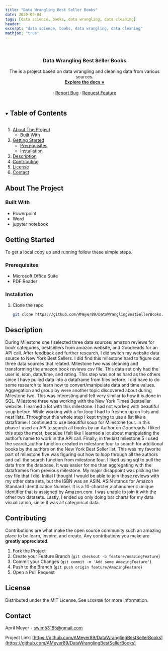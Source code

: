 ```yaml
---
title: "Data Wrangling Best Seller Books"
date: 2020-08-04
tags: [data science, books, data wrangling, data cleaning]
header:
excerpt: "data science, books, data wrangling, data cleaning"
mathjax: "true"
---
```


<!--
*** To avoid retyping too much info. Do a search and replace for the following:
*** AMeyer89, DataWranglingBestSellerBooks, twitter_handle, swim53185@gmail.com, Data Science Impact On Football, A presentation on how data science has impacted fantasy football. 
-->



<br />
<p align="center">
  <a href="https://github.com/AMeyer89/DataWranglingBestSellerBooks">
  </a>

  <h3 align="center">Data Wrangling Best Seller Books</h3>

  <p align="center">
	The is a project based on data wrangling and cleaning data from various sources. 
    <br />
    <a href="https://github.com/AMeyer89/DataWranglingBestSellerBooks"><strong>Explore the docs »</strong></a>
    <br />
    <br />
    ·
    <a href="https://github.com/AMeyer89/DataWranglingBestSellerBooks/issues">Report Bug</a>
    ·
    <a href="https://github.com/AMeyer89/DataWranglingBestSellerBooks/issues">Request Feature</a>
  </p>
</p>



<!-- TABLE OF CONTENTS -->
<details open="open">
  <summary><h2 style="display: inline-block">Table of Contents</h2></summary>
  <ol>
    <li>
      <a href="#about-the-project">About The Project</a>
      <ul>
        <li><a href="#built-with">Built With</a></li>
      </ul>
    </li>
    <li>
      <a href="#getting-started">Getting Started</a>
      <ul>
        <li><a href="#prerequisites">Prerequisites</a></li>
        <li><a href="#installation">Installation</a></li>
      </ul>
    </li>
    <li><a href="#usage">Description</a></li>
    <li><a href="#contributing">Contributing</a></li>
    <li><a href="#license">License</a></li>
    <li><a href="#contact">Contact</a></li>
  </ol>
</details>



<!-- ABOUT THE PROJECT -->
## About The Project

### Built With

* Powerpoint
* Word
* jupyter notebook



<!-- GETTING STARTED -->
## Getting Started

To get a local copy up and running follow these simple steps.

### Prerequisites

* Microsoft Office Suite
* PDF Reader

### Installation

1. Clone the repo
   ```sh
   git clone https://github.com/AMeyer89/DataWranglingBestSellerBooks.git
   ```



<!-- USAGE EXAMPLES -->
## Description


During Milestone one I selected three data sources: amazon reviews for book categories, bestsellers from amazon website, and Goodreads for an API call. After feedback and further research, I did switch my website data source to New York Best Sellers. I did find this milestone hard to figure out three data sources that related. Milestone two was cleaning and transforming the amazon book reviews csv file. This data set only had the user id, isbn, date/time, and rating. This step was not as hard as the others since I have pulled data into a dataframe from files before. I did have to do some research to learn how to convert/manipulate data and time values. Aggregation and group by were another topic discovered about during Milestone two. This was interesting and felt very similar to how it is done in SQL. 
Milestone three was working with the New York Times Bestseller website. I learned a lot with this milestone. I had not worked with beautiful soup before. While working with a for loop I had to freshen up on lists and nest lists. Throughout this whole step I kept trying to use a list like a dataframe. I continued to use beautiful soup for Milestone four. In this phase I used an API to search all books by an Author on Goodreads. I liked this step the most, because I felt like I learned a lot about manipulating the author’s name to work in the API call. 
Finally, in the last milestone 5 I used the search_author function created in milestone four to search for additional books by the authors on the New York Best Seller list. This was my favorite part of milestone five was figuring out how to loop through all the authors and call the search function from milestone four. I liked using sql to pull the data from the database. It was easier for me than aggregating with the dataframes from previous milestone. My major disappoint was picking the csv file that I did. Initial I thought I would be able to join those reviews with my other data sets, but the ISBN was an ASIN. ASIN stands for Amazon Standard Identification Number. It is a 10-charcter alphanumeric unique identifier that is assigned by Amazon.com. I was unable to join it with the other two datasets. Lastly, I ended up only doing bar charts for my data visualization, since it was all categorical data. 


<!-- CONTRIBUTING -->
## Contributing

Contributions are what make the open source community such an amazing place to be learn, inspire, and create. Any contributions you make are **greatly appreciated**.

1. Fork the Project
2. Create your Feature Branch (`git checkout -b feature/AmazingFeature`)
3. Commit your Changes (`git commit -m 'Add some AmazingFeature'`)
4. Push to the Branch (`git push origin feature/AmazingFeature`)
5. Open a Pull Request



<!-- LICENSE -->
## License

Distributed under the MIT License. See `LICENSE` for more information.



<!-- CONTACT -->
## Contact

April Meyer - swim53185@gmail.com

Project Link: [https://github.com/AMeyer89/DataWranglingBestSellerBooks](https://github.com/AMeyer89/DataWranglingBestSellerBooks)








<!-- MARKDOWN LINKS & IMAGES -->
<!-- https://www.markdownguide.org/basic-syntax/#reference-style-links -->
[contributors-shield]: https://img.shields.io/github/contributors/AMeyer89/repo.svg?style=for-the-badge
[contributors-url]: https://github.com/AMeyer89/repo/graphs/contributors
[forks-shield]: https://img.shields.io/github/forks/AMeyer89/repo.svg?style=for-the-badge
[forks-url]: https://github.com/AMeyer89/repo/network/members
[stars-shield]: https://img.shields.io/github/stars/AMeyer89/repo.svg?style=for-the-badge
[stars-url]: https://github.com/AMeyer89/repo/stargazers
[issues-shield]: https://img.shields.io/github/issues/AMeyer89/repo.svg?style=for-the-badge
[issues-url]: https://github.com/AMeyer89/repo/issues
[license-shield]: https://img.shields.io/github/license/AMeyer89/repo.svg?style=for-the-badge
[license-url]: https://github.com/AMeyer89/repo/blob/master/LICENSE.txt
[linkedin-shield]: https://img.shields.io/badge/-LinkedIn-black.svg?style=for-the-badge&logo=linkedin&colorB=555
[linkedin-url]: https://linkedin.com/in/AMeyer89
